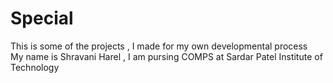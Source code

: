 # Special

This is some of the projects , I made for my own developmental process
</br>
My name is Shravani Harel , I am pursing COMPS at Sardar Patel Institute of Technology
